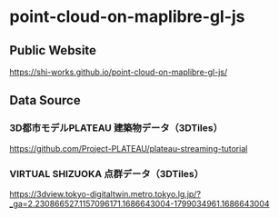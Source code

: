 # point-cloud-on-maplibre-gl-js
## Public Website
https://shi-works.github.io/point-cloud-on-maplibre-gl-js/

## Data Source
### 3D都市モデルPLATEAU 建築物データ（3DTiles）
https://github.com/Project-PLATEAU/plateau-streaming-tutorial

### VIRTUAL SHIZUOKA 点群データ（3DTiles）
https://3dview.tokyo-digitaltwin.metro.tokyo.lg.jp/?_ga=2.230866527.1157096171.1686643004-1799034961.1686643004
